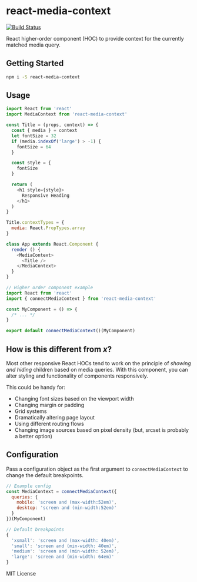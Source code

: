 
# react-media-context

[![Build Status](https://travis-ci.org/jxnblk/react-media-context.svg?branch=master)](https://travis-ci.org/jxnblk/react-media-context)

React higher-order component (HOC) to provide context for the currently matched media query.

## Getting Started

```sh
npm i -S react-media-context
```

## Usage

```js
import React from 'react'
import MediaContext from 'react-media-context'

const Title = (props, context) => {
  const { media } = context
  let fontSize = 32
  if (media.indexOf('large') > -1) {
    fontSize = 64
  }

  const style = {
    fontSize
  }

  return (
    <h1 style={style}>
      Responsive Heading
    </h1>
  )
}

Title.contextTypes = {
  media: React.PropTypes.array
}

class App extends React.Component {
  render () {
    <MediaContext>
      <Title />
    </MediaContext>
  }
}
```

```js
// Higher order component example
import React from 'react'
import { connectMediaContext } from 'react-media-context'

const MyComponent = () => {
  /* ... */
}

export default connectMediaContext()(MyComponent)
```

## How is this different from *x*?

Most other responsive React HOCs tend to work on the principle of *showing and hiding* children based on media queries. With this component, you can alter styling and functionality of components responsively.

This could be handy for:
- Changing font sizes based on the viewport width
- Changing margin or padding
- Grid systems
- Dramatically altering page layout
- Using different routing flows
- Changing image sources based on pixel density (but, srcset is probably a better option)

## Configuration

Pass a configuration object as the first argument to `connectMediaContext` to change the default breakpoints.

```js
// Example config
const MediaContext = connectMediaContext({
  queries: {
    mobile: 'screen and (max-width:52em)',
    desktop: 'screen and (min-width:52em)'
  }
})(MyComponent)
```

```js
// Default breakpoints
{
  'xsmall': 'screen and (max-width: 40em)',
  'small': 'screen and (min-width: 40em)',
  'medium': 'screen and (min-width: 52em)',
  'large': 'screen and (min-width: 64em)'
}
```

MIT License

